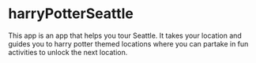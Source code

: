 # harryPotterSeattle
This app is an app that helps you tour Seattle. It takes your location and guides you to harry potter themed locations 
where you can partake in fun activities to unlock the next location. 
